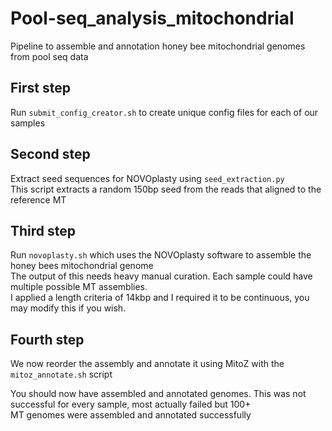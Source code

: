 # Pool-seq_analysis_mitochondrial  
Pipeline to assemble and annotation honey bee mitochondrial genomes from pool seq data  

## First step  
Run ```submit_config_creator.sh``` to create unique config files for each of our samples  

## Second step
Extract seed sequences for NOVOplasty using ```seed_extraction.py```  
This script extracts a random 150bp seed from the reads that aligned to the reference MT  

## Third step  
Run ```novoplasty.sh``` which uses the NOVOplasty software to assemble the honey bees mitochondrial genome  
The output of this needs heavy manual curation. Each sample could have multiple possible MT assemblies.  
I applied a length criteria of 14kbp and I required it to be continuous, you may modify this if you wish.  

## Fourth step 
We now reorder the assembly and annotate it using MitoZ with the ```mitoz_annotate.sh``` script  


You should now have assembled and annotated genomes. This was not successful for every sample, most actually failed but 100+  
MT genomes were assembled and annotated successfully
